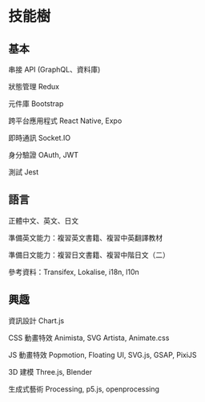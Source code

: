 # 技能樹

## 基本

串接 API (GraphQL、資料庫)

狀態管理 Redux

元件庫 Bootstrap

跨平台應用程式 React Native, Expo

即時通訊 Socket.IO

身分驗證 OAuth, JWT

測試 Jest

## 語言

正體中文、英文、日文

準備英文能力：複習英文書籍、複習中英翻譯教材

準備日文能力：複習日文書籍、複習中階日文（二）

參考資料：Transifex, Lokalise, i18n, l10n

## 興趣

資訊設計 Chart.js

CSS 動畫特效 Animista, SVG Artista, Animate.css

JS 動畫特效 Popmotion, Floating UI, SVG.js, GSAP, PixiJS

3D 建模 Three.js, Blender

生成式藝術 Processing, p5.js, openprocessing